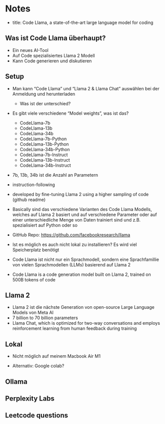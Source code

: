 # Notes

- title: Code Llama, a state-of-the-art large language model for coding

## Was ist Code Llama überhaupt?

- Ein neues AI-Tool
- Auf Code spezialisiertes Llama 2 Modell
- Kann Code generieren und diskutieren

## Setup

- Man kann “Code Llama” und “Llama 2 & Llama Chat” auswählen bei der Anmeldung
und herunterladen
  - Was ist der unterschied?

- Es gibt viele verschiedene “Model weights”, was ist das?
  - CodeLlama-7b
  - CodeLlama-13b
  - CodeLlama-34b
  - CodeLlama-7b-Python
  - CodeLlama-13b-Python
  - CodeLlama-34b-Python
  - CodeLlama-7b-Instruct
  - CodeLlama-13b-Instruct
  - CodeLlama-34b-Instruct

- 7b, 13b, 34b ist die Anzahl an Parametern
- instruction-following

- developed by fine-tuning Llama 2 using a higher sampling of code (github readme)

- Basically sind das verschiedene Varianten des Code Llama Modells, welches auf Llama 2 basiert und auf verschiedene Parameter oder auf einer unterschiedliche Menge von Daten trainiert sind und
z.B. spezialisiert auf Python oder so

- GitHub Repo: <https://github.com/facebookresearch/llama>

- Ist es möglich es auch nicht lokal zu installieren? Es wird viel Speicherplatz
benötigt

- Code Llama ist nicht nur ein Sprachmodell, sondern eine Sprachfamillie
von vielen Sprachmodellen (LLMs) basierend auf Llama 2

- Code Llama is a code generation model built on Llama 2, trained on 500B tokens of code

## Llama 2

- Llama 2 ist die nächste Generation von open-source Large Language Models
von Meta AI
- 7 billion to 70 billion parameters
- Llama Chat, which is optimized for two-way conversations and employs reinforcement learning from human feedback during training

## Lokal

- Nicht möglich auf meinem Macbook Air M1

- Alternativ: Google colab?

## Ollama

## Perplexity Labs

## Leetcode questions
